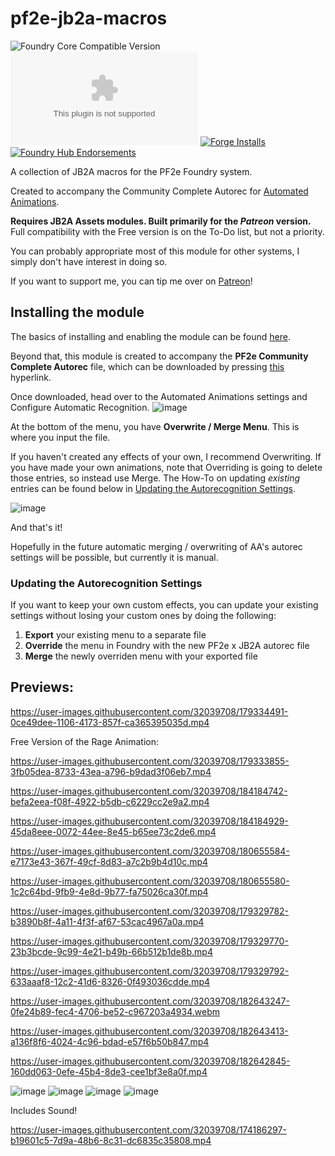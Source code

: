 # pf2e-jb2a-macros
![Foundry Core Compatible Version](https://img.shields.io/endpoint?url=https%3A%2F%2Ffoundryshields.com%2Fversion%3Fstyle%3Dflat%26url%3Dhttps%3A%2F%2Fraw.githubusercontent.com%2FMrVauxs%2Fpf2e-jb2a-macros%2Fmain%2Fmodule.json) ![Latest Release Download Count](https://img.shields.io/github/downloads/MrVauxs/pf2e-jb2a-macros/latest/module.zip) [![Forge Installs](https://img.shields.io/badge/dynamic/json?label=Forge%20Installs&query=package.installs&suffix=%25&url=https%3A%2F%2Fforge-vtt.com%2Fapi%2Fbazaar%2Fpackage%2Fpf2e-jb2a-macros&colorB=4aa94a)](https://forge-vtt.com/bazaar#package=pf2e-jb2a-macros) [![Foundry Hub Endorsements](https://img.shields.io/endpoint?logoColor=white&url=https%3A%2F%2Fwww.foundryvtt-hub.com%2Fwp-json%2Fhubapi%2Fv1%2Fpackage%2Fpf2e-jb2a-macros%2Fshield%2Fendorsements)](https://www.foundryvtt-hub.com/package/pf2e-jb2a-macros/)

A collection of JB2A macros for the PF2e Foundry system.

Created to accompany the Community Complete Autorec for [Automated Animations](https://github.com/otigon/automated-jb2a-animations).

**Requires JB2A Assets modules. Built primarily for the _Patreon_ version.** Full compatibility with the Free version is on the To-Do list, but not a priority.

You can probably appropriate most of this module for other systems, I simply don't have interest in doing so.

If you want to support me, you can tip me over on [Patreon](https://www.patreon.com/mrvauxs)!

## Installing the module

The basics of installing and enabling the module can be found [here](https://foundryvtt.com/article/modules/). 

Beyond that, this module is created to accompany the **PF2e Community Complete Autorec** file, which can be downloaded by pressing [this](https://github.com/MrVauxs/pf2e-jb2a-macros/releases/latest/download/autorec.json) hyperlink.

Once downloaded, head over to the Automated Animations settings and Configure Automatic Recognition.
![image](https://user-images.githubusercontent.com/32039708/174436836-fab72b76-525e-40b9-8be2-d23c3b6d8ab8.png)

At the bottom of the menu, you have **Overwrite / Merge Menu**. This is where you input the file.

If you haven't created any effects of your own, I recommend Overwriting. If you have made your own animations, note that Overriding is going to delete those entries, so instead use Merge. The How-To on updating _existing_ entries can be found below in [Updating the Autorecognition Settings](https://github.com/MrVauxs/pf2e-jb2a-macros/blob/main/README.md#updating-the-autorecognition-settings).

![image](https://user-images.githubusercontent.com/32039708/174436900-f1e9b74a-7261-404a-b738-ce0a34622592.png)

And that's it!

Hopefully in the future automatic merging / overwriting of AA's autorec settings will be possible, but currently it is manual.

### Updating the Autorecognition Settings
If you want to keep your own custom effects, you can update your existing settings without losing your custom ones by doing the following:
1. **Export** your existing menu to a separate file
2. **Override** the menu in Foundry with the new PF2e x JB2A autorec file
3. **Merge** the newly overriden menu with your exported file

## Previews:

https://user-images.githubusercontent.com/32039708/179334491-0ce49dee-1106-4173-857f-ca365395035d.mp4

Free Version of the Rage Animation:

https://user-images.githubusercontent.com/32039708/179333855-3fb05dea-8733-43ea-a796-b9dad3f06eb7.mp4

https://user-images.githubusercontent.com/32039708/184184742-befa2eea-f08f-4922-b5db-c6229cc2e9a2.mp4

https://user-images.githubusercontent.com/32039708/184184929-45da8eee-0072-44ee-8e45-b65ee73c2de6.mp4

https://user-images.githubusercontent.com/32039708/180655584-e7173e43-367f-49cf-8d83-a7c2b9b4d10c.mp4

https://user-images.githubusercontent.com/32039708/180655580-1c2c64bd-9fb9-4e8d-9b77-fa75026ca30f.mp4

https://user-images.githubusercontent.com/32039708/179329782-b3890b8f-4a11-4f3f-af67-53cac4967a0a.mp4

https://user-images.githubusercontent.com/32039708/179329770-23b3bcde-9c99-4e21-b49b-66b512b1de8b.mp4

https://user-images.githubusercontent.com/32039708/179329792-633aaaf8-12c2-41d6-8326-0f493036cdde.mp4

https://user-images.githubusercontent.com/32039708/182643247-0fe24b89-fec4-4706-be52-c967203a4934.webm

https://user-images.githubusercontent.com/32039708/182643413-a136f8f6-4024-4c96-bdad-e57f6b50b847.mp4

https://user-images.githubusercontent.com/32039708/182642845-160dd063-0efe-45b4-8de3-cee1bf3e8a0f.mp4

![image](https://user-images.githubusercontent.com/32039708/182643583-8cfb235e-75c9-41b2-805f-6c2678fe446a.gif)
![image](https://user-images.githubusercontent.com/32039708/182642887-4573cc07-389e-47d1-a6e7-1027b134bb90.png)
![image](https://user-images.githubusercontent.com/32039708/182642897-6f2684de-b6a7-4e9f-ad7d-53f792e1832e.png)
![image](https://user-images.githubusercontent.com/32039708/182642905-6815d6a3-3b24-4a96-8531-0e85fd9da69c.png)


Includes Sound!

https://user-images.githubusercontent.com/32039708/174186297-b19601c5-7d9a-48b6-8c31-dc6835c35808.mp4
